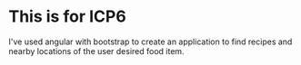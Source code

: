 # This is for ICP6

I've used angular with bootstrap to create an application to find recipes and nearby locations of the user desired food item.

